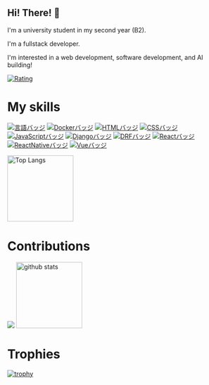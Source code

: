 ## Hi! There! 👋

I'm a university student in my second year (B2).

I'm a fullstack developer.

I'm interested in a web development, software development, and AI building!

[![Rating](https://badgen.org/img/atcoder/hasitaka/rating/algorithm?style=plastic)](https://atcoder.jp/users/hasitaka?contestType=algo)

# My skills

[![言語バッジ](https://img.shields.io/badge/-Ruby-CC342D.svg?logo=ruby&style=flat-square&logoColor=white)](https://www.ruby-lang.org/)
[![Dockerバッジ](https://img.shields.io/badge/-Docker-2496ED.svg?logo=docker&style=flat-square&logoColor=white)](https://www.docker.com/)
[![HTMLバッジ](https://img.shields.io/badge/-HTML5-E34F26.svg?logo=html5&style=flat-square&logoColor=white)](https://developer.mozilla.org/en-US/docs/Web/Guide/HTML)
[![CSSバッジ](https://img.shields.io/badge/-CSS3-1572B6.svg?logo=css3&style=flat-square&logoColor=white)](https://developer.mozilla.org/en-US/docs/Web/CSS)
[![JavaScriptバッジ](https://img.shields.io/badge/-JavaScript-F7DF1E.svg?logo=javascript&style=flat-square&logoColor=black)](https://developer.mozilla.org/en-US/docs/Web/JavaScript)
[![Djangoバッジ](https://img.shields.io/badge/-Django-092E20.svg?logo=django&style=flat-square&logoColor=white)](https://www.djangoproject.com/)
[![DRFバッジ](https://img.shields.io/badge/-DRF-ff1709.svg?logo=django&style=flat-square&logoColor=white)](https://www.django-rest-framework.org/)
[![Reactバッジ](https://img.shields.io/badge/-React-61DAFB.svg?logo=react&style=flat-square&logoColor=black)](https://reactjs.org/)
[![ReactNativeバッジ](https://img.shields.io/badge/-ReactNative-61DAFB.svg?logo=react&style=flat-square&logoColor=black)](https://reactnative.dev/)
[![Vueバッジ](https://img.shields.io/badge/-Vue.js-4FC08D.svg?logo=vue.js&style=flat-square&logoColor=white)](https://vuejs.org/)

<img alt="Top Langs" height="150px" src="https://github-readme-stats.vercel.app/api/top-langs/?username=taku072002T&layout=compact&count_private=true&show_icons=true&theme=tokyonight" />

# Contributions


![](https://github-profile-summary-cards.vercel.app/api/cards/profile-details?username=taku072002T&theme=2077)
<img alt="github stats" height="150px" src="https://github-readme-stats.vercel.app/api?username=taku072002T&count_private=true&show_icons=true&show_icons=true&theme=tokyonight" />

# Trophies


[![trophy](https://github-profile-trophy.vercel.app/?username=taku072002T&theme=onedark)](https://github-profile-trophy.vercel.app/?username=ryo-ma&theme=tokyonight)
